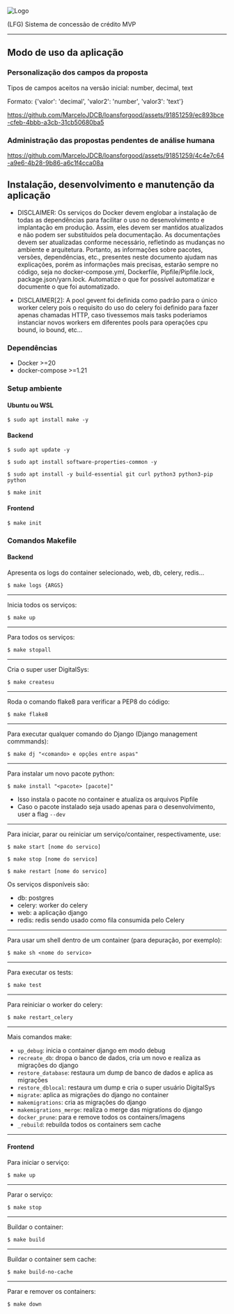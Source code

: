 

![Logo](https://i.imgur.com/vzwxorW.png)

(LFG) Sistema de concessão de crédito MVP
___

## Modo de uso da aplicação
### Personalização dos campos da proposta
Tipos de campos aceitos na versão inicial: number, decimal, text

Formato: {'valor': 'decimal', 'valor2': 'number', 'valor3': 'text'}

https://github.com/MarceloJDCB/loansforgood/assets/91851259/ec893bce-cfeb-4bbb-a3cb-31cb50680ba5


### Administração das propostas pendentes de análise humana

https://github.com/MarceloJDCB/loansforgood/assets/91851259/4c4e7c64-a9e6-4b28-9b86-a6c1f4cca08a


## Instalação, desenvolvimento e manutenção da aplicação

* DISCLAIMER: Os serviços do Docker devem englobar a instalação de todas as dependências para facilitar o uso no desenvolvimento e implantação em produção. Assim, eles devem ser mantidos atualizados e não podem ser substituídos pela documentação. As documentações devem ser atualizadas conforme necessário, refletindo as mudanças no ambiente e arquitetura. Portanto, as informações sobre pacotes, versões, dependências, etc., presentes neste documento ajudam nas explicações, porém as informações mais precisas, estarão sempre no código, seja no docker-compose.yml, Dockerfile, Pipfile/Pipfile.lock, package.json/yarn.lock. Automatize o que for possível automatizar e documente o que foi automatizado.

* DISCLAIMER[2]: A pool gevent foi definida como padrão para o único worker celery pois o requisito do uso do celery foi definido para fazer apenas chamadas HTTP, caso tivessemos mais tasks poderiamos instanciar novos workers em diferentes pools para operações cpu bound, io bound, etc...
### Dependências

- Docker >=20
- docker-compose >=1.21

### Setup ambiente
#### Ubuntu ou WSL
`$ sudo apt install make -y`
#### Backend
`$ sudo apt update -y`

`$ sudo apt install software-properties-common -y`

`$ sudo apt install -y build-essential git curl python3 python3-pip python`

`$ make init`
#### Frontend

`$ make init`

### Comandos Makefile
#### Backend
Apresenta os logs do container selecionado, web, db, celery, redis...

`$ make logs {ARGS}`
___
Inicia todos os serviços:

`$ make up`
___
Para todos os serviços:

`$ make stopall`
___
Cria o super user DigitalSys:


`$ make createsu`
___
Roda o comando flake8 para verificar a PEP8 do código:

`$ make flake8`
___

Para executar qualquer comando do Django (Django management commmands):

`$ make dj "<comando> e opções entre aspas"`
___

Para instalar um novo pacote python:

`$ make install "<pacote> [pacote]"`

* Isso instala o pacote no container e atualiza os arquivos Pipfile
* Caso o pacote instalado seja usado apenas para o desenvolvimento, user a flag `--dev`

___

Para iniciar, parar ou reiniciar um serviço/container, respectivamente, use:

`$ make start [nome do servico]`

`$ make stop [nome do servico]`

`$ make restart [nome do servico]`

Os serviços disponíveis são:

- db: postgres
- celery: worker do celery
- web: a aplicação django
- redis: redis sendo usado como fila consumida pelo Celery
___

Para usar um shell dentro de um container (para depuração, por exemplo):

`$ make sh <nome do servico>`
___

Para executar os tests:

`$ make test`

___
Para reiniciar o worker do celery:

`$ make restart_celery`
___
Mais comandos make:
- `up_debug`: inicia o container django em modo debug
- `recreate_db`: dropa o banco de dados, cria um novo e realiza as migrações do django
- `restore_database`: restaura um dump de banco de dados e aplica as migrações
- `restore_dblocal`: restaura um dump e cria o super usuário DigitalSys
- `migrate`: aplica as migrações do django no container
- `makemigrations`: cria as migrações do django
- `makemigrations_merge`: realiza o merge das migrations do django
- `docker_prune`: para e remove todos os containers/imagens
- `_rebuild`: rebuilda todos os containers sem cache

___
#### Frontend
Para iniciar o serviço:

`$ make up`
___
Parar o serviço:

`$ make stop`
___
Buildar o container:

`$ make build`
___
Buildar o container sem cache:

`$ make build-no-cache`
___
Parar e remover os containers:

`$ make down`
